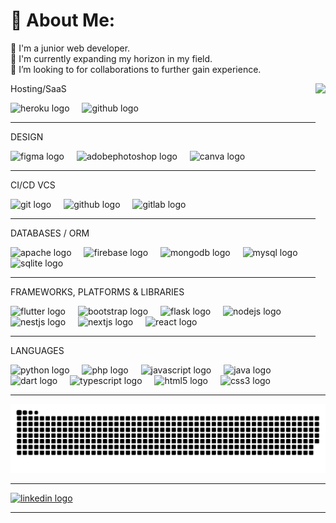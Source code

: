 

# 💫 About Me:
🌱 I'm a junior web developer.<br>🔭 I'm currently expanding my horizon in my field.<br>👯 I’m looking to for collaborations to further gain experience.<br>

<img align="right" height="450" src="https://avatars.githubusercontent.com/NikCeb" />

<div>
    <p>Hosting/SaaS</p>
</div>

<div align="left">
    <img src="https://skillicons.dev/icons?i=heroku" height="40" alt="heroku logo" />
    <img width="12" />
    <img src="https://skillicons.dev/icons?i=github" height="40" alt="github logo" />
</div>

---------
<div>
    <p>DESIGN</p>
</div>


<div align="left">
    <img src="https://cdn.jsdelivr.net/gh/devicons/devicon/icons/figma/figma-original.svg" height="40"
        alt="figma logo" />
    <img width="12" />
    <img src="https://skillicons.dev/icons?i=ps" height="30" alt="adobephotoshop logo" />
    <img width="12" />
    <img src="https://cdn.jsdelivr.net/gh/devicons/devicon/icons/canva/canva-original.svg" height="40"
        alt="canva logo" />
</div>

---------
<div>
    <p>CI/CD VCS</p>
</div>

<div align="left">
    <img src="https://cdn.simpleicons.org/git/F05032" height="40" alt="git logo" />
    <img width="12" />
    <img src="https://skillicons.dev/icons?i=github" height="40" alt="github logo" />
    <img width="12" />
    <img src="https://skillicons.dev/icons?i=gitlab" height="40" alt="gitlab logo" />
</div>

---------
<div>
    <p>DATABASES / ORM</p>
</div>

<div align="left">
    <img src="https://cdn.jsdelivr.net/gh/devicons/devicon/icons/apache/apache-original.svg" height="40"
        alt="apache logo" />
    <img width="12" />
    <img src="https://skillicons.dev/icons?i=firebase" height="40" alt="firebase logo" />
    <img width="12" />
    <img src="https://cdn.simpleicons.org/mongodb/47A248" height="40" alt="mongodb logo" />
    <img width="12" />
    <img src="https://cdn.jsdelivr.net/gh/devicons/devicon/icons/mysql/mysql-original.svg" height="40"
        alt="mysql logo" />
    <img width="12" />
    <img src="https://cdn.jsdelivr.net/gh/devicons/devicon/icons/sqlite/sqlite-original.svg" height="40"
        alt="sqlite logo" />
</div>

---------
<div>
    <p>FRAMEWORKS, PLATFORMS & LIBRARIES</p>
</div>

<div align="left">
    <img src="https://cdn.jsdelivr.net/gh/devicons/devicon/icons/flutter/flutter-original.svg" height="40"
        alt="flutter logo" />
    <img width="12" />
    <img src="https://cdn.jsdelivr.net/gh/devicons/devicon/icons/bootstrap/bootstrap-original.svg" height="40"
        alt="bootstrap logo" />
    <img width="12" />
    <img src="https://skillicons.dev/icons?i=flask" height="40" alt="flask logo" />
    <img width="12" />
    <img src="https://cdn.jsdelivr.net/gh/devicons/devicon/icons/nodejs/nodejs-original.svg" height="40"
        alt="nodejs logo" />
    <img width="12" />
    <img src="https://skillicons.dev/icons?i=nestjs" height="40" alt="nestjs logo" />
    <img width="12" />
    <img src="https://skillicons.dev/icons?i=nextjs" height="40" alt="nextjs logo" />
    <img width="12" />
    <img src="https://cdn.simpleicons.org/react/61DAFB" height="40" alt="react logo" />
</div>

---------
<div>
    <p>LANGUAGES</p>
</div>


<div align="left">
    <img src="https://cdn.jsdelivr.net/gh/devicons/devicon/icons/python/python-original.svg" height="40"
        alt="python logo" />
    <img width="12" />
    <img src="https://skillicons.dev/icons?i=php" height="40" alt="php logo" />
    <img width="12" />
    <img src="https://cdn.simpleicons.org/javascript/F7DF1E" height="40" alt="javascript logo" />
    <img width="12" />
    <img src="https://cdn.jsdelivr.net/gh/devicons/devicon/icons/java/java-original.svg" height="40" alt="java logo" />
    <img width="12" />
    <img src="https://cdn.jsdelivr.net/gh/devicons/devicon/icons/dart/dart-original.svg" height="40" alt="dart logo" />
    <img width="12" />
    <img src="https://cdn.jsdelivr.net/gh/devicons/devicon/icons/typescript/typescript-original.svg" height="40"
        alt="typescript logo" />
    <img width="12" />
    <img src="https://skillicons.dev/icons?i=html" height="40" alt="html5 logo" />
    <img width="12" />
    <img src="https://cdn.jsdelivr.net/gh/devicons/devicon/icons/css3/css3-original.svg" height="40" alt="css3 logo" />
</div>


---------

<img src="https://raw.githubusercontent.com/NikCeb/NikCeb/output/snake.svg" alt="Snake animation" />

---------

<div align="left">
    <a href="https://www.linkedin.com/in/nikceballos/" align="left"><img src="https://img.shields.io/static/v1?message=LinkedIn&logo=linkedin&label=&color=0077B5&logoColor=white&labelColor=&style=for-the-badge"
        height="40" alt="linkedin logo" /></a>
</div>

---------


<!-- Created With Help of  ( https://gprm.itsvg.in ) -->
